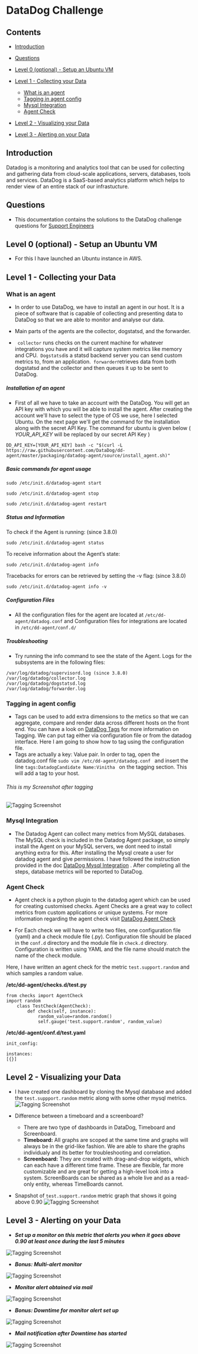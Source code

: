 # DataDog Challenge
## Contents
* [Introduction](https://github.com/vinithacejojohn/hiring-engineers/blob/dev/answers.md#introduction)
* [Questions](https://github.com/vinithacejojohn/hiring-engineers/blob/dev/answers.md#questions)
* [Level 0 (optional) - Setup an Ubuntu VM](https://github.com/vinithacejojohn/hiring-engineers/blob/dev/answers.md#level-0-optional---setup-an-ubuntu-vm)
* [Level 1 - Collecting your Data](https://github.com/vinithacejojohn/hiring-engineers/blob/dev/answers.md#level-1---collecting-your-data)
    * [What is an agent](https://github.com/vinithacejojohn/hiring-engineers/blob/dev/answers.md#what-is-an-agent)
    * [Tagging in agent config](https://github.com/vinithacejojohn/hiring-engineers/blob/dev/answers.md#tagging-in-agent-config)
    * [Mysql Integration](https://github.com/vinithacejojohn/hiring-engineers/blob/dev/answers.md#mysql-integration)
    * [Agent Check](https://github.com/vinithacejojohn/hiring-engineers/blob/dev/answers.md#agent-check)
* [Level 2 - Visualizing your Data](https://github.com/vinithacejojohn/hiring-engineers/blob/dev/answers.md#level-2---visualizing-your-data)
    
* [Level 3 - Alerting on your Data](https://github.com/vinithacejojohn/hiring-engineers/blob/dev/answers.md#level-3---alerting-on-your-data)


## Introduction
Datadog is a monitoring and analytics tool that can be used for collecting and gathering data from cloud-scale applications, servers, databases, tools and services. DataDog is a SaaS-based analytics platform which helps to render view of an entire stack of our infrastucture.
   
## Questions
* This documentation contains the solutions to the DataDog challenge questions for [Support Engineers](https://github.com/DataDog/hiring-engineers/tree/support-engineer#the-challenge)

## Level 0 (optional) - Setup an Ubuntu VM
   * For this I have launched an Ubuntu instance in AWS. 
   
## Level 1 - Collecting your Data
   
### What is an agent
  * In order to use DataDog, we have to install an agent in our host. It is a piece of software that is capable of collecting  and presenting data to DataDog so that we are able to monitor and analyse our data.
  
 * Main parts of the agents are the collector, dogstatsd, and the forwarder.

* ```` collector```` runs checks on the current machine for whatever integrations you have and it will capture system metrics like memory and CPU.```` Dogstatsd````is a statsd backend server you can send custom metrics to, from an application.```` forwarder````retrieves data from both dogstatsd and the collector and then queues it up to be sent to DataDog.
  
     
##### Installation of an agent
   * First of all we have to take an account with the DataDog. You will get an API key with which you will be able to install the agent. After creating the account we'll have to select the type of OS we use, here I selected Ubuntu. On the next page we'll get the command for the installation along with the secret API Key. The command for ubuntu is given below ( *YOUR_API_KEY* will be replaced by our secret API Key )
   ```
   DD_API_KEY=[YOUR_API_KEY] bash -c "$(curl -L https://raw.githubusercontent.com/DataDog/dd-agent/master/packaging/datadog-agent/source/install_agent.sh)"
   ```
##### Basic commands for agent usage
````
sudo /etc/init.d/datadog-agent start

sudo /etc/init.d/datadog-agent stop

sudo /etc/init.d/datadog-agent restart
````
##### Status and Information

To check if the Agent is running: (since 3.8.0)
````
sudo /etc/init.d/datadog-agent status
````
To receive information about the Agent’s state:
```
sudo /etc/init.d/datadog-agent info
```
Tracebacks for errors can be retrieved by setting the -v flag: (since 3.8.0)
````
sudo /etc/init.d/datadog-agent info -v
````

##### Configuration Files

* All the configuration files for the agent are located at ```` /etc/dd-agent/datadog.conf ```` and Configuration files for integrations are located in  `/etc/dd-agent/conf.d/`

##### Troubleshooting

* Try running the info command to see the state of the Agent. Logs for the subsystems are in the following files:

``` 
/var/log/datadog/supervisord.log (since 3.8.0)
/var/log/datadog/collector.log
/var/log/datadog/dogstatsd.log
/var/log/datadog/forwarder.log
```

### Tagging in agent config 

  * Tags can be used to add extra dimensions to the metics so that we can aggregate, compare and render data across different hosts on the front end. You can have a look on [DataDog Tags](https://docs.datadoghq.com/guides/tagging/) for more  information on Tagging. We can put tag either via configuration file or from the datadog interface. Here I am going to show  how to tag using the configuration file.
  * Tags are actually a key: Value pair. In order to tag, open the datadog.conf file ``sudo vim /etc/dd-agent/datadog.conf `` and insert the line ``tags:DatadogCandidate Name:Vinitha `` on the tagging section. This will add a tag to your host.
  
  ###### This is my Screenshot after tagging 
 

![Tagging Screenshot](/images/tag.png)


### Mysql Integration

* The Datadog Agent can collect many metrics from MySQL databases. The MySQL check is included in the Datadog Agent package, so simply install the Agent on your MySQL servers, we dont need to install anything extra for this. After installing the Mysql create a user for datadog agent and give permissions. I have followed the instruction provided in the doc [DataDog Mysql Integration](https://docs.datadoghq.com/integrations/mysql/) . After completing all the steps, database metrics  will be reported to DataDog.

### Agent Check
* Agent check is a python plugin to the datadog agent which can be used for creating customised checks. Agent Checks are a great way to collect metrics from custom applications or unique systems. For more information regarding the agent check visit [DataDog Agent Check](https://docs.datadoghq.com/guides/agent_checks/#overview)

* For Each check we will have to write two files, one configuration file (yaml) and a check module file (.py). Configuration file should be placed in the `conf.d` directory and the module file in `check.d` directory. Configuration is written using YAML and the file name should match the name of the check module.

Here, I have written an agent check for the metric ```test.support.random``` and which samples a random value. 

**/etc/dd-agent/checks.d/test.py**
```
from checks import AgentCheck
import random
    class TestCheck(AgentCheck):
        def check(self, instance):
            random_value=random.random()
            self.gauge('test.support.random', random_value)
 ```

**/etc/dd-agent/conf.d/test.yaml**
```
init_config:

instances:
[{}]

```




## Level 2 - Visualizing your Data

* I have created one dashboard by cloning the Mysql database and added the ``test.suppport.random`` metric along with some other mysql metrics.
 ![Tagging Screenshot](/images/dashboard.png)
 * Difference between a timeboard and a screenboard?
   * There are two type of dashboards in DataDog, Timeboard and Screenboard.
    * **Timeboard:** All graphs are scoped at the same time and graphs will always be in the grid-like fashion. We are able to share the graphs individualy and its better for troubleshooting and correlation.
    * **Screenboard:** They are created with drag-and-drop widgets, which can each have a different time frame. These are flexible, far more customizable and are great for getting a high-level look into a system. ScreenBoards can be shared as a whole live and as a read-only entity, whereas TimeBoards cannot.

 * Snapshot of ```test.support.random``` metric graph that shows it going above 0.90
 ![Tagging Screenshot](/images/matricvalue_0.94.png)








## Level 3 - Alerting on your Data

* **_Set up a monitor on this metric that alerts you when it goes above 0.90 at least once during the last 5 minutes_**

![Tagging Screenshot](/images/alertcondition.png)




* **_Bonus: Multi-alert monitor_**

![Tagging Screenshot](/images/multialert.png)




* **_Monitor alert obtained via mail_**

![Tagging Screenshot](/images/alert.png)




* **_Bonus: Downtime for monitor alert set up_**

![Tagging Screenshot](/images/downtime.png)




* **_Mail notification after Downtime has started_**

![Tagging Screenshot](/images/downtimemail.png)
